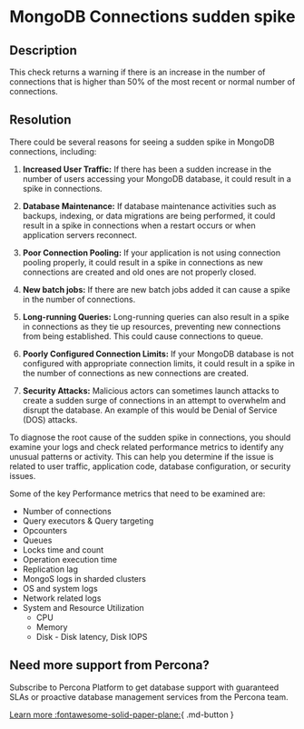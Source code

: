 # MongoDB Connections sudden spike

## Description
This check returns a warning if there is an increase in the number of connections that is higher than 50% of the most recent or normal number of connections.

## Resolution

There could be several reasons for seeing a sudden spike in MongoDB connections, including:

1. **Increased User Traffic:** If there has been a sudden increase in the number of users accessing your MongoDB database, it could result in a spike in connections.

2. **Database Maintenance:** If database maintenance activities such as backups, indexing, or data migrations are being performed, it could result in a spike in connections when a restart occurs or when application servers reconnect.

3. **Poor Connection Pooling:** If your application is not using connection pooling properly, it could result in a spike in connections as new connections are created and old ones are not properly closed.

4. **New batch jobs:** If there are new batch jobs added it can cause a spike in the number of connections.

5. **Long-running Queries:** Long-running queries can also result in a spike in connections as they tie up resources, preventing new connections from being established. This could cause connections to queue.

6. **Poorly Configured Connection Limits:** If your MongoDB database is not configured with appropriate connection limits, it could result in a spike in the number of connections as new connections are created.

7. **Security Attacks:** Malicious actors can sometimes launch attacks to create a sudden surge of connections in an attempt to overwhelm and disrupt the database. An example of this would be Denial of Service (DOS) attacks. 


To diagnose the root cause of the sudden spike in connections, you should examine your logs and check related performance metrics to identify any unusual patterns or activity. This can help you determine if the issue is related to user traffic, application code, database configuration, or security issues.

Some of the key Performance metrics that need to be examined are:
- Number of connections
- Query executors & Query targeting
- Opcounters
- Queues
- Locks time and count
- Operation execution time
- Replication lag
- MongoS logs in sharded clusters
- OS and system logs
- Network related logs
- System and Resource Utilization
  - CPU 
  - Memory
  - Disk - Disk latency, Disk IOPS




## Need more support from Percona?
Subscribe to Percona Platform to get database support with guaranteed SLAs or proactive database management services from the Percona team.

[Learn more :fontawesome-solid-paper-plane:](https://per.co.na/subscribe){ .md-button }
